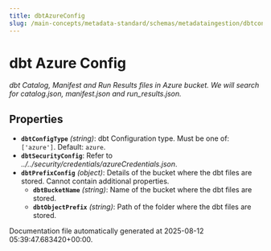 ```yaml
---
title: dbtAzureConfig
slug: /main-concepts/metadata-standard/schemas/metadataingestion/dbtconfig/dbtazureconfig
---
```


# dbt Azure Config

*dbt Catalog, Manifest and Run Results files in Azure bucket. We will search for catalog.json, manifest.json and run_results.json.*

## Properties

- **`dbtConfigType`** *(string)*: dbt Configuration type. Must be one of: `['azure']`. Default: `azure`.
- **`dbtSecurityConfig`**: Refer to *../../security/credentials/azureCredentials.json*.
- **`dbtPrefixConfig`** *(object)*: Details of the bucket where the dbt files are stored. Cannot contain additional properties.
  - **`dbtBucketName`** *(string)*: Name of the bucket where the dbt files are stored.
  - **`dbtObjectPrefix`** *(string)*: Path of the folder where the dbt files are stored.


Documentation file automatically generated at 2025-08-12 05:39:47.683420+00:00.
